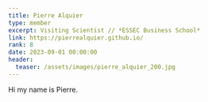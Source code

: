 ```yaml
---
title: Pierre Alquier
type: member
excerpt: Visiting Scientist // *ESSEC Business School*
link: https://pierrealquier.github.io/
rank: 8
date: 2023-09-01 00:00:00
header:
  teaser: /assets/images/pierre_alquier_200.jpg
---
```


Hi my name is Pierre.
